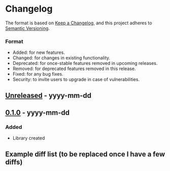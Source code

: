 # Changelog

The format is based on [Keep a Changelog](https://keepachangelog.com/en/1.0.0/),
and this project adheres to [Semantic Versioning](https://semver.org/spec/v2.0.0.html).

### Format
- Added: for new features.
- Changed: for changes in existing functionality.
- Deprecated: for once-stable features removed in upcoming releases.
- Removed: for deprecated features removed in this release.
- Fixed: for any bug fixes.
- Security: to invite users to upgrade in case of vulnerabilities.


## [Unreleased] - yyyy-mm-dd
[unreleased]: https://github.com/js-jslog/harpstrata/compare/0.1.0...HEAD

## [0.1.0] - yyyy-mm-dd
[0.1.0]: https://github.com/js-jslog/harpstrata/releases/tag/0.1.0
### Added
- Library created

## Example diff list (to be replaced once I have a few diffs)
[unreleased]: https://github.com/js-jslog/harpstrata/compare/0.1.0...HEAD
[0.1.0]: https://github.com/js-jslog/harpstrata/releases/tag/0.1.0

